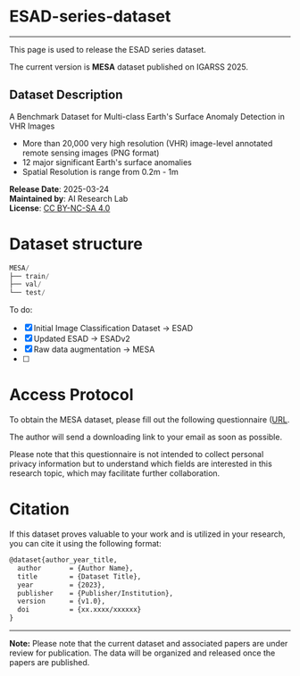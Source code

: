 # ESAD-series-dataset
---
This page is used to release the ESAD series dataset. 

The current version is **MESA** dataset published on IGARSS 2025.

## Dataset Description
A Benchmark Dataset for Multi-class Earth's Surface Anomaly Detection in VHR Images
- More than 20,000 very high resolution (VHR) image-level annotated remote sensing images (PNG format)
- 12 major significant Earth's surface anomalies
- Spatial Resolution is range from 0.2m - 1m

**Release Date**: 2025-03-24  
**Maintained by**: AI Research Lab  
**License**: [CC BY-NC-SA 4.0](https://creativecommons.org/licenses/by-nc-sa/4.0/](https://creativecommons.org/licenses/by-nc-sa/4.0/deed.en))

# Dataset structure
```python
MESA/
├── train/
├── val/
└── test/
```

To do:
- [x] Initial Image Classification Dataset -> ESAD
- [x] Updated ESAD -> ESADv2
- [x] Raw data augmentation -> MESA
- [ ] 

# Access Protocol
To obtain the MESA dataset, please fill out the following questionnaire ([URL](https://www.wjx.cn/vm/mlblkxz.aspx# ). 

The author will send a downloading link to your email as soon as possible.

Please note that this questionnaire is not intended to collect personal privacy information but to understand which fields are interested in this research topic, which may facilitate further collaboration.

# Citation
If this dataset proves valuable to your work and is utilized in your research, you can cite it using the following format:
```latex
@dataset{author_year_title,
  author       = {Author Name},
  title        = {Dataset Title},
  year         = {2023},
  publisher    = {Publisher/Institution},
  version      = {v1.0},
  doi          = {xx.xxxx/xxxxxx}
}
```

---
**Note:**
Please note that the current dataset and associated papers are under review for publication. The data will be organized and released once the papers are published.


